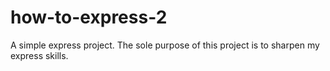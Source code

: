 how-to-express-2
================

A simple express project. The sole purpose of this project is to sharpen my express skills.
